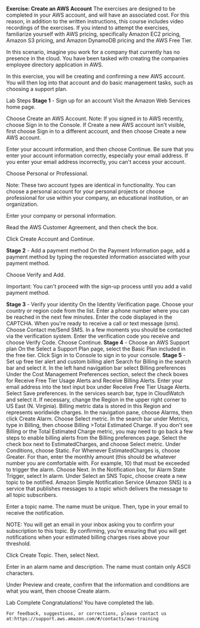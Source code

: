 **Exercise: Create an AWS Account**
The exercises are designed to be completed in your AWS account, and will have an associated cost. For this reason, in addition to the written instructions, this course includes video recordings of the exercises. If you intend to attempt the exercises, familiarize yourself with AWS pricing, specifically Amazon EC2 pricing, Amazon S3 pricing, and Amazon DynamoDB pricing and the AWS Free Tier.

In this scenario, imagine you work for a company that currently has no presence in the cloud. You have been tasked with creating the companies employee directory application in AWS. 

In this exercise, you will be creating and confirming a new AWS account. You will then log into that account and do basic management tasks, such as choosing a support plan. 

Lab Steps
**Stage 1** - Sign up for an account
Visit the Amazon Web Services home page.

Choose Create an AWS Account.
Note: If you signed in to AWS recently, choose Sign in to the Console. If Create a new AWS account isn't visible, first choose Sign in to a different account, and then choose Create a new AWS account.

Enter your account information, and then choose Continue. Be sure that you enter your account information correctly, especially your email address. If you enter your email address incorrectly, you can't access your account.

Choose Personal or Professional.

Note: These two account types are identical in functionality. You can choose a personal account for your personal projects or choose professional for use within your company, an educational institution, or an organization.

Enter your company or personal information.

Read the AWS Customer Agreement, and then check the box.

Click Create Account and Continue.

**Stage 2** - Add a payment method
On the Payment Information page, add a payment method by typing the requested information associated with your payment method.

Choose Verify and Add.

Important: You can't proceed with the sign-up process until you add a valid payment method.

**Stage 3** - Verify your identity
On the Identity Verification page. Choose your country or region code from the list.
Enter a phone number where you can be reached in the next few minutes.
Enter the code displayed in the CAPTCHA.
When you're ready to receive a call or text message (sms). Choose Contact me/Send SMS. In a few moments you should be contacted via the verification system. 
Enter the verification code you receive and choose Verify Code.
Choose Continue.
**Stage 4** - Choose an AWS Support plan
On the Select a Support Plan page, select the Basic Plan included in the free tier.
Click Sign in to Console to sign in to your console.
**Stage 5** - Set up free tier alert and custom billing alert
Search for Billing in the search bar and select it.
In the left hand navigation bar select Billing preferences
Under the Cost Management Preferences section, select the check boxes for Receive Free Tier Usage Alerts and Receive Billing Alerts.
Enter your email address into the text input box under Receive Free Tier Usage Alerts.
Select Save preferences.
In the services search bar, type in CloudWatch and select it. 
If necessary, change the Region in the upper right corner to US East (N. Virginia). Billing metric data is stored in this Region and represents worldwide charges.
In the navigation pane, choose Alarms, then click Create Alarm.
Choose Select metric. In the search bar under Metrics, type in Billing, then choose Billing >Total Estimated Charge. If you don't see Billing or the Total Estimated Charge metric, you may need to go back a few steps to enable billing alerts from the Billing preferences page.
Select the check box next to EstimatedCharges, and choose Select metric.
Under Conditions, choose Static.
For Whenever EstimatedCharges is, choose Greater.
For than, enter the monthly amount (this should be whatever number you are comfortable with. For example, 10) that must be exceeded to trigger the alarm. Choose Next.
In the Notification box, for Alarm State Trigger, select In alarm. Under Select an SNS Topic, choose create a new topic to be notified. 
 Amazon Simple Notification Service (Amazon SNS) is a service that publishes messages to a topic which delivers the message to all topic subscribers.

Enter a topic name. The name must be unique. Then, type in your email to receive the notification. 

NOTE: You will get an email in your inbox asking you to confirm your subscription to this topic. By confirming, you're ensuring that you will get notifications when your estimated billing charges rises above your threshold.

Click Create Topic. Then, select Next.

Enter in an alarm name and description. The name must contain only ASCII characters. 

Under Preview and create, confirm that the information and conditions are what you want, then choose Create alarm.

Lab Complete
	 Congratulations! You have completed the lab.

	For feedback, suggestions, or corrections, please contact us at:https://support.aws.amazon.com/#/contacts/aws-training

 